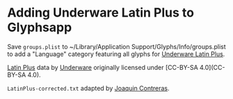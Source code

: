 # Adding Underware Latin Plus to Glyphsapp

Save `groups.plist` to ~/Library/Application Support/Glyphs/Info/groups.plist to add a "Language" category featuring all glyphs for [Underware Latin Plus](http://www.underware.nl/latin_plus/).

[Latin Plus](http://www.underware.nl/latin_plus/) data by [Underware](http://www.underware.nl/) originally licensed under [CC-BY-SA 4.0](CC-BY-SA 4.0).

`LatinPlus-corrected.txt` adapted by [Joaquin Contreras](https://forum.glyphsapp.com/t/underwares-latin-plus/1940/8).